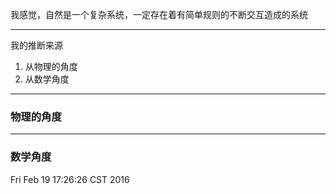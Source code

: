 我感觉，自然是一个复杂系统，一定存在着有简单规则的不断交互造成的系统

---

我的推断来源

1. 从物理的角度
2. 从数学角度

---

### 物理的角度


---

### 数学角度


Fri Feb 19 17:26:26 CST 2016
